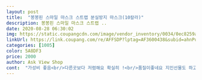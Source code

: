 ```yaml
---
layout: post 
title:  "봉봉핀 스마일 마스크 스트랩 분실방지 마스크(10칼라)" 
description: 봉봉핀 스마일 마스크 스트랩 ..
date: 2020-08-28 06:30:02 
img: https://static.coupangcdn.com/image/vendor_inventory/0034/0ec8259a8ac6cfb6e3e5a8127147359cb2fa94d14e2458aebdbcba9efd25.jpg 
linkUrl: https://link.coupang.com/re/AFFSDP?lptag=AF3600438&subid=ahnPublicAsk&pageKey=1768845013&itemId=3011830066&vendorItemId=71010022767&traceid=V0-113-1d3f57282003d9e6 
categories: [1005] 
color: 5A8DF3 
price: 2000 
author: Ask View Shop 
cont:  "가성비 좋음<br/>다른곳보다 저렴해요 확실히 !<br/>품질이좋네요 지인선물도 하고 저렴하게 잘 섰어요<br/>" 
---
```

